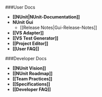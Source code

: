 ###User Docs

* **[[NUnit|NUnit-Documentation]]**
* **NUnit Gui**
  * [[Release Notes|Gui-Release-Notes]]
* **[[VS Adapter]]**
* **[[VS Test Generator]]**
* **[[Project Editor]]**
* **[[User FAQ]]**

###Developer  Docs

 * **[[NUnit Vision]]**
 * **[[NUnit Roadmap]]**
 * **[[Team Practices]]**
 * **[[Specifications]]**
 * **[[Developer FAQ]]**

